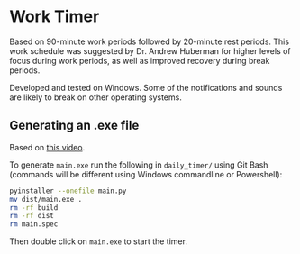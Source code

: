 # Work Timer

Based on 90-minute work periods followed by 20-minute rest periods. This work schedule was suggested by Dr. Andrew Huberman for higher levels of focus during work periods, as well as improved recovery during break periods.

Developed and tested on Windows. Some of the notifications and sounds are likely to break on other operating systems.

## Generating an .exe file

Based on [this video](https://www.youtube.com/watch?v=UZX5kH72Yx4).

To generate `main.exe` run the following in `daily_timer/` using Git Bash (commands will be different using Windows commandline or Powershell):

```bash
pyinstaller --onefile main.py
mv dist/main.exe .
rm -rf build
rm -rf dist
rm main.spec
```

Then double click on `main.exe` to start the timer.
